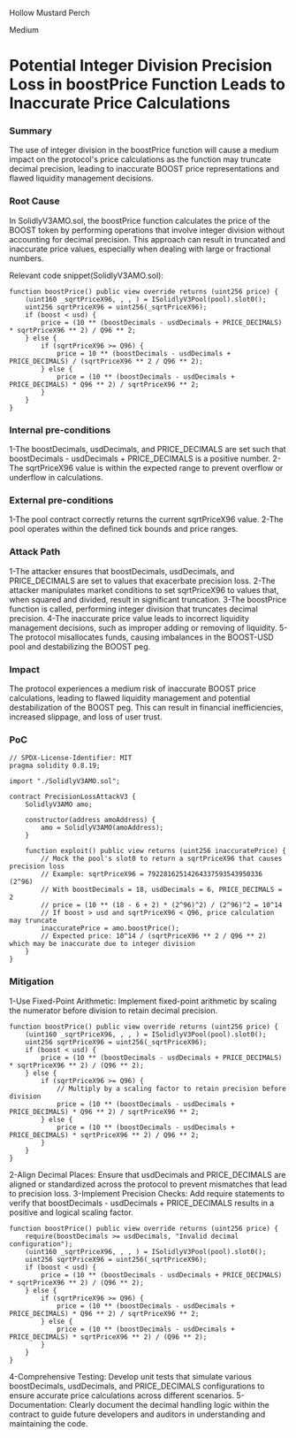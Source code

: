 Hollow Mustard Perch

Medium

# Potential Integer Division Precision Loss in boostPrice Function Leads to Inaccurate Price Calculations

### Summary

The use of integer division in the boostPrice function will cause a medium impact on the protocol's price calculations as the function may truncate decimal precision, leading to inaccurate BOOST price representations and flawed liquidity management decisions.

### Root Cause

In SolidlyV3AMO.sol, the boostPrice function calculates the price of the BOOST token by performing operations that involve integer division without accounting for decimal precision. This approach can result in truncated and inaccurate price values, especially when dealing with large or fractional numbers.

Relevant code snippet(SolidlyV3AMO.sol):
```solidity
function boostPrice() public view override returns (uint256 price) {
    (uint160 _sqrtPriceX96, , , ) = ISolidlyV3Pool(pool).slot0();
    uint256 sqrtPriceX96 = uint256(_sqrtPriceX96);
    if (boost < usd) {
        price = (10 ** (boostDecimals - usdDecimals + PRICE_DECIMALS) * sqrtPriceX96 ** 2) / Q96 ** 2;
    } else {
        if (sqrtPriceX96 >= Q96) {
            price = 10 ** (boostDecimals - usdDecimals + PRICE_DECIMALS) / (sqrtPriceX96 ** 2 / Q96 ** 2);
        } else {
            price = (10 ** (boostDecimals - usdDecimals + PRICE_DECIMALS) * Q96 ** 2) / sqrtPriceX96 ** 2;
        }
    }
}
```

### Internal pre-conditions

1-The boostDecimals, usdDecimals, and PRICE_DECIMALS are set such that boostDecimals - usdDecimals + PRICE_DECIMALS is a positive number.
2-The sqrtPriceX96 value is within the expected range to prevent overflow or underflow in calculations.

### External pre-conditions

1-The pool contract correctly returns the current sqrtPriceX96 value.
2-The pool operates within the defined tick bounds and price ranges.

### Attack Path

1-The attacker ensures that boostDecimals, usdDecimals, and PRICE_DECIMALS are set to values that exacerbate precision loss.
2-The attacker manipulates market conditions to set sqrtPriceX96 to values that, when squared and divided, result in significant truncation.
3-The boostPrice function is called, performing integer division that truncates decimal precision.
4-The inaccurate price value leads to incorrect liquidity management decisions, such as improper adding or removing of liquidity.
5-The protocol misallocates funds, causing imbalances in the BOOST-USD pool and destabilizing the BOOST peg.

### Impact

The protocol experiences a medium risk of inaccurate BOOST price calculations, leading to flawed liquidity management and potential destabilization of the BOOST peg. This can result in financial inefficiencies, increased slippage, and loss of user trust.

### PoC

```solidity
// SPDX-License-Identifier: MIT
pragma solidity 0.8.19;

import "./SolidlyV3AMO.sol";

contract PrecisionLossAttackV3 {
    SolidlyV3AMO amo;

    constructor(address amoAddress) {
        amo = SolidlyV3AMO(amoAddress);
    }

    function exploit() public view returns (uint256 inaccuratePrice) {
        // Mock the pool's slot0 to return a sqrtPriceX96 that causes precision loss
        // Example: sqrtPriceX96 = 79228162514264337593543950336 (2^96)
        // With boostDecimals = 18, usdDecimals = 6, PRICE_DECIMALS = 2
        // price = (10 ** (18 - 6 + 2) * (2^96)^2) / (2^96)^2 = 10^14
        // If boost > usd and sqrtPriceX96 < Q96, price calculation may truncate
        inaccuratePrice = amo.boostPrice();
        // Expected price: 10^14 / (sqrtPriceX96 ** 2 / Q96 ** 2) which may be inaccurate due to integer division
    }
}
```

### Mitigation

1-Use Fixed-Point Arithmetic:
Implement fixed-point arithmetic by scaling the numerator before division to retain decimal precision.
```solidity
function boostPrice() public view override returns (uint256 price) {
    (uint160 _sqrtPriceX96, , , ) = ISolidlyV3Pool(pool).slot0();
    uint256 sqrtPriceX96 = uint256(_sqrtPriceX96);
    if (boost < usd) {
        price = (10 ** (boostDecimals - usdDecimals + PRICE_DECIMALS) * sqrtPriceX96 ** 2) / (Q96 ** 2);
    } else {
        if (sqrtPriceX96 >= Q96) {
            // Multiply by a scaling factor to retain precision before division
            price = (10 ** (boostDecimals - usdDecimals + PRICE_DECIMALS) * Q96 ** 2) / sqrtPriceX96 ** 2;
        } else {
            price = (10 ** (boostDecimals - usdDecimals + PRICE_DECIMALS) * sqrtPriceX96 ** 2) / Q96 ** 2;
        }
    }
}
```
2-Align Decimal Places:
Ensure that usdDecimals and PRICE_DECIMALS are aligned or standardized across the protocol to prevent mismatches that lead to precision loss.
3-Implement Precision Checks:
Add require statements to verify that boostDecimals - usdDecimals + PRICE_DECIMALS results in a positive and logical scaling factor.
```solidity
function boostPrice() public view override returns (uint256 price) {
    require(boostDecimals >= usdDecimals, "Invalid decimal configuration");
    (uint160 _sqrtPriceX96, , , ) = ISolidlyV3Pool(pool).slot0();
    uint256 sqrtPriceX96 = uint256(_sqrtPriceX96);
    if (boost < usd) {
        price = (10 ** (boostDecimals - usdDecimals + PRICE_DECIMALS) * sqrtPriceX96 ** 2) / (Q96 ** 2);
    } else {
        if (sqrtPriceX96 >= Q96) {
            price = (10 ** (boostDecimals - usdDecimals + PRICE_DECIMALS) * Q96 ** 2) / sqrtPriceX96 ** 2;
        } else {
            price = (10 ** (boostDecimals - usdDecimals + PRICE_DECIMALS) * sqrtPriceX96 ** 2) / (Q96 ** 2);
        }
    }
}
```
4-Comprehensive Testing:
Develop unit tests that simulate various boostDecimals, usdDecimals, and PRICE_DECIMALS configurations to ensure accurate price calculations across different scenarios.
5-Documentation:
Clearly document the decimal handling logic within the contract to guide future developers and auditors in understanding and maintaining the code.